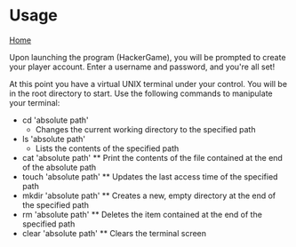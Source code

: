 # Usage

[Home](README.md)

Upon launching the program (HackerGame), you will be prompted to create your player account.
Enter a username and password, and you're all set!

At this point you have a virtual UNIX terminal under your control. You will be
in the root directory to start. Use the following commands to manipulate your
terminal:

* cd 'absolute path'
  * Changes the current working directory to the specified path
* ls 'absolute path'
  * Lists the contents of the specified path
* cat 'absolute path'
** Print the contents of the file contained at the end of the absolute path
* touch 'absolute path'
** Updates the last access time of the specified path
* mkdir 'absolute path'
** Creates a new, empty directory at the end of the specified path
* rm 'absolute path'
** Deletes the item contained at the end of the specified path
* clear 'absolute path'
** Clears the terminal screen
